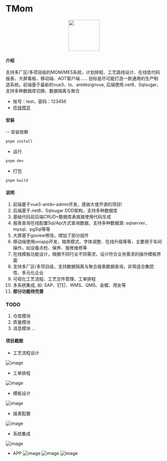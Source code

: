 # TMom

<div align=center><img src="./web/src/assets/images/logo.png" width="100"></div>

#### 介绍
支持多厂区/多项目级的MOM/MES系统，计划排程、工艺路线设计、在线低代码报表、大屏看板、移动端、AOT客户端......
目标是尽可能打造一款通用的生产制造系统。前端基于最新的vue3、ts、antdesignvue, 后端使用.net8、Sqlsugar，支持多种数据库切换、数据隔离与聚合

- 账号：test，密码：123456
- [在线预览](https://www.yefeng.club/)
  
#### 安装

-- 安装依赖

```bash
pnpm install

```

- 运行

```bash
pnpm dev
```

- 打包

```bash
pnpm build
```


#### 说明

1. 前端基于vue3-antdv-admin开发，感谢大佬开源的项目!
2. 后端基于.net8、Sqlsugar DDD架构，支持多种数据库
3. 基础代码前后端CRUD+数据库表直接使用代码生成
4. 报表查询在线配置Sql/Api方式查询数据，支持多种数据源: sqlserver、mysql、pgSql等等
5. 大屏基于goview修改，增加了部分组件
6. 移动端使用uniapp开发，暗黑模式、字体调整、在线升级等等，主要用于车间操作，如设备点检、保养、报修维修等
7. 在线模板功能设计，根据不同行业不同需求，设计符合业务需求的操作模板界面
8. 支持多厂区/多项目级，支持数据隔离与聚合报表数据查询，非常适合集团性、多元化企业
9. 可视化工艺流程、工艺文件管理、工单排程
10. 多系统集成, 如: SAP、钉钉、WMS、QMS、金蝶、用友等
11. **部分功能待完善**

### TODO

1. 仓库模块
2. 质量模块
3. 消息模块
   ...

#### 项目截图

- 工艺流程设计

![image](./web/src/assets/demo/1.png)

- 工单排程
  
![image](./web/src/assets/demo/2.png)

- 模板设计
  
![image](./web/src/assets/demo/3.png)

- 报表配置
  
![image](./web/src/assets/demo/4.png)

- 系统集成
  
![image](./web/src/assets/demo/5.png)

- APP
![image](./web/src/assets/demo/app1.png) ![image](./web/src/assets/demo/app2.png) 
![image](./web/src/assets/demo/app3.png)